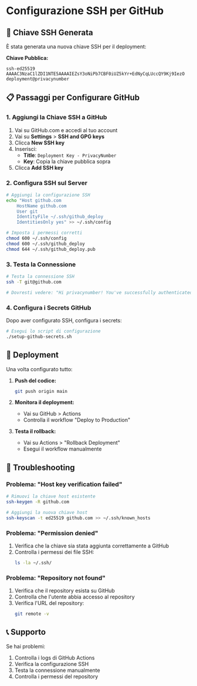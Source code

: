 # Configurazione SSH per GitHub

## 🔑 Chiave SSH Generata

È stata generata una nuova chiave SSH per il deployment:

**Chiave Pubblica:**
```
ssh-ed25519 AAAAC3NzaC1lZDI1NTE5AAAAIEZsY3oNiPb7CBF0iUZ5kYr+EdNyCqLUccQY9Kj9IezO deployment@privacynumber
```

## 📋 Passaggi per Configurare GitHub

### 1. Aggiungi la Chiave SSH a GitHub

1. Vai su GitHub.com e accedi al tuo account
2. Vai su **Settings** > **SSH and GPG keys**
3. Clicca **New SSH key**
4. Inserisci:
   - **Title**: `Deployment Key - PrivacyNumber`
   - **Key**: Copia la chiave pubblica sopra
5. Clicca **Add SSH key**

### 2. Configura SSH sul Server

```bash
# Aggiungi la configurazione SSH
echo "Host github.com
    HostName github.com
    User git
    IdentityFile ~/.ssh/github_deploy
    IdentitiesOnly yes" >> ~/.ssh/config

# Imposta i permessi corretti
chmod 600 ~/.ssh/config
chmod 600 ~/.ssh/github_deploy
chmod 644 ~/.ssh/github_deploy.pub
```

### 3. Testa la Connessione

```bash
# Testa la connessione SSH
ssh -T git@github.com

# Dovresti vedere: "Hi privacynumber! You've successfully authenticated..."
```

### 4. Configura i Secrets GitHub

Dopo aver configurato SSH, configura i secrets:

```bash
# Esegui lo script di configurazione
./setup-github-secrets.sh
```

## 🚀 Deployment

Una volta configurato tutto:

1. **Push del codice:**
   ```bash
   git push origin main
   ```

2. **Monitora il deployment:**
   - Vai su GitHub > Actions
   - Controlla il workflow "Deploy to Production"

3. **Testa il rollback:**
   - Vai su Actions > "Rollback Deployment"
   - Esegui il workflow manualmente

## 🔧 Troubleshooting

### Problema: "Host key verification failed"

```bash
# Rimuovi la chiave host esistente
ssh-keygen -R github.com

# Aggiungi la nuova chiave host
ssh-keyscan -t ed25519 github.com >> ~/.ssh/known_hosts
```

### Problema: "Permission denied"

1. Verifica che la chiave sia stata aggiunta correttamente a GitHub
2. Controlla i permessi dei file SSH:
   ```bash
   ls -la ~/.ssh/
   ```

### Problema: "Repository not found"

1. Verifica che il repository esista su GitHub
2. Controlla che l'utente abbia accesso al repository
3. Verifica l'URL del repository:
   ```bash
   git remote -v
   ```

## 📞 Supporto

Se hai problemi:
1. Controlla i logs di GitHub Actions
2. Verifica la configurazione SSH
3. Testa la connessione manualmente
4. Controlla i permessi del repository
